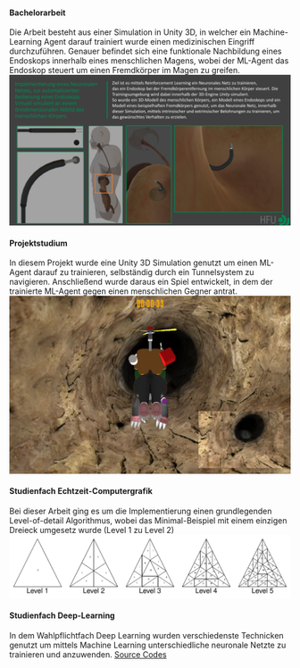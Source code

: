 #### Bachelorarbeit
Die Arbeit besteht aus einer Simulation in Unity 3D, in welcher ein Machine-Learning Agent darauf trainiert wurde einen medizinischen Eingriff durchzuführen. Genauer befindet sich eine funktionale Nachbildung eines Endoskops innerhalb eines menschlichen Magens, wobei der ML-Agent das Endoskop steuert um einen Fremdkörper im Magen zu greifen.
[![](https://github.com/SamirAlSkaf/Code_examples/blob/main/Bachelorarbeit%20-%20Unity%203D%20-%20Grabing%20Task/Markdown_png.png)](http://https://github.com/SamirAlSkaf/Code_examples/tree/main/Bachelorarbeit%20-%20Unity%203D%20-%20Grabing%20Task)

#### Projektstudium
In diesem Projekt wurde eine Unity 3D Simulation genutzt um einen ML-Agent darauf zu trainieren, selbständig durch ein Tunnelsystem zu navigieren. Anschließend wurde daraus ein Spiel entwickelt, in dem der trainierte ML-Agent gegen einen menschlichen Gegner antrat. 
[![](https://github.com/SamirAlSkaf/Code_examples/blob/main/Projektstudium%20-%20Unity%203D%20-%20Navigation%20Task/Markdown_png.png)](http://https://github.com/SamirAlSkaf/Code_examples/tree/main/Projektstudium%20-%20Unity%203D%20-%20Navigation%20Task)

#### Studienfach Echtzeit-Computergrafik
Bei dieser Arbeit ging es um die Implementierung einen grundlegenden Level-of-detail Algorithmus, wobei das Minimal-Beispiel mit einem einzigen Dreieck umgesetz wurde (Level 1 zu Level 2)
[![](https://github.com/SamirAlSkaf/Code_examples/blob/main/Level%20of%20detail%20-%20OpenGL%20-%20C%2B%2B/Markdown_png.png)](http://https://github.com/SamirAlSkaf/Code_examples/tree/main/Level%20of%20detail%20-%20OpenGL%20-%20C%2B%2B)

#### Studienfach Deep-Learning
In dem Wahlpflichtfach Deep Learning wurden verschiedenste Technicken genutzt um mittels Machine Learning unterschiedliche neuronale Netzte zu trainieren und anzuwenden.
[Source Codes](http://https://github.com/SamirAlSkaf/Code_examples/tree/main/Deep%20Learning%20-%20Python "Source Codes")
